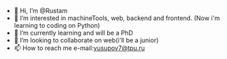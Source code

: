 - 👋 Hi, I’m @Rustam
- 👀 I’m interested in machineTools, web, backend and frontend. (Now i'm learning to coding on Python)
- 🌱 I’m currently learning and will be a PhD
- 💞️ I’m looking to collaborate on web(i'll be a junior)
- 📫 How to reach me e-mail:yusupov7@tpu.ru

<!---
Nvrus/Nvrus is a ✨ special ✨ repository because its `README.md` (this file) appears on your GitHub profile.
You can click the Preview link to take a look at your changes.
--->
